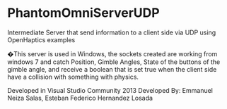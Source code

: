 # PhantomOmniServerUDP
Intermediate Server that send information to a client side via UDP using OpenHaptics examples

�This server is used in Windows, the sockets created are working from windows 7 and catch Position, Gimble Angles, State of the buttons
of the gimble angle, and receive a boolean that is set true when the client side have a collision with something with physics.

Developed in Visual Studio Community 2013
Developed By: Emmanuel Neiza Salas, Esteban Federico Hernandez Losada
